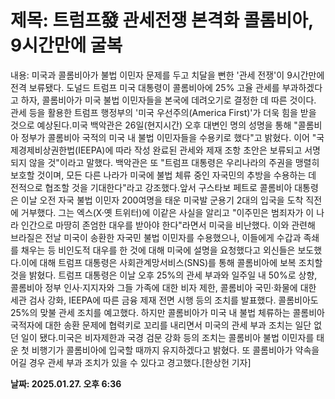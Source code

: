 # **제목: 트럼프發 관세전쟁 본격화 콜롬비아, 9시간만에 굴복**

  내용: 미국과 콜롬비아가 불법 이민자 문제를 두고 치달을 뻔한 '관세 전쟁'이 9시간만에 전격 보류됐다. 도널드 트럼프 미국 대통령이 콜롬비아에 25% 고율 관세를 부과하겠다고 하자, 콜롬비아가 미국 불법 이민자들을 본국에 데려오기로 결정한 데 따른 것이다. 관세 등을 활용한 트럼프 행정부의 '미국 우선주의(America First)'가 더욱 힘을 받을 것으로 예상된다.미국 백악관은 26일(현지시간) 오후 대변인 명의 성명을 통해 "콜롬비아 정부가 콜롬비아 국적의 미국 내 불법 이민자들을 수용키로 했다"고 밝혔다. 이어 "국제경제비상권한법(IEEPA)에 따라 작성 완료된 관세와 제재 조항 초안은 보류되고 서명되지 않을 것"이라고 말했다. 백악관은 또 "트럼프 대통령은 우리나라의 주권을 맹렬히 보호할 것이며, 모든 다른 나라가 미국에 불법 체류 중인 자국민의 추방을 수용하는 데 전적으로 협조할 것을 기대한다"라고 강조했다.앞서 구스타보 페트로 콜롬비아 대통령은 이날 오전 자국 불법 이민자 200여명을 태운 미국발 군용기 2대의 입국을 도착 직전에 거부했다. 그는 엑스(X·옛 트위터)에 이같은 사실을 알리고 "이주민은 범죄자가 이 나라 인간으로 마땅히 존엄한 대우를 받아야 한다"라면서 미국을 비난했다. 이와 관련해 브라질은 전날 미국이 송환한 자국민 불법 이민자를 수용했으나, 이들에게 수갑과 족쇄를 채우는 등 비인도적 대우를 한 것에 대해 미국에 설명을 요청했다고 외신들은 보도했다.이에 대해 트럼프 대통령은 사회관계망서비스(SNS)를 통해 콜롬비아에 보복 조치할 것을 밝혔다. 트럼프 대통령은 이날 오후 25%의 관세 부과와 일주일 내 50%로 상향, 콜롬비아 정부 인사·지지자와 그들 가족에 대한 비자 제한, 콜롬비아 국민·화물에 대한 세관 검사 강화, IEEPA에 따른 금융 제재 전면 시행 등의 조치를 발표했다. 콜롬비아도 25%의 맞불 관세 조치를 예고했다. 하지만 콜롬비아가 미국 내 불법 체류하는 콜롬비아 국적자에 대한 송환 문제에 협력키로 꼬리를 내리면서 미국의 관세 부과 조치는 일단 없던 일이 됐다.미국은 비자제한과 국경 검문 강화 등의 조치는 콜롬비아 불법 이민자를 태운 첫 비행기가 콜롬비아에 입국할 때까지 유지하겠다고 밝혔다. 또 콜롬비아가 약속을 어길 경우 관세 부과 조치가 있을 수 있다고 경고했다.[한상헌 기자]

  **날짜: 2025.01.27. 오후 6:36**